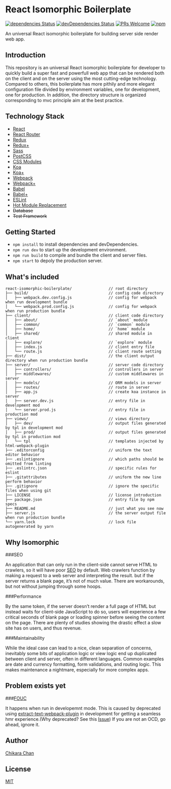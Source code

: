 # React Isomorphic Boilerplate
[![dependencies Status](https://david-dm.org/chikara-chan/react-isomorphic-boilerplate/status.svg)](https://david-dm.org/chikara-chan/react-isomorphic-boilerplate) [![devDependencies Status](https://david-dm.org/chikara-chan/react-isomorphic-boilerplate/dev-status.svg)](https://david-dm.org/chikara-chan/react-isomorphic-boilerplate?type=dev) [![PRs Welcome](https://img.shields.io/badge/PRs-welcome-brightgreen.svg)](https://github.com/chikara-chan/react-isomorphic-boilerplate/pulls) [![npm](https://img.shields.io/npm/l/express.svg)](https://github.com/chikara-chan/react-isomorphic-boilerplate/blob/master/LICENSE)

An universal React isomorphic boilerplate for building server side render web app.

## Introduction

This repository is an universal React isomorphic boilerplate for developer to quickly build a super fast and powerfull web app that can be rendered both on the client and on the server using the most cutting-edge technology. Compared to others, this boilerplate has more pithily and more elegant configuration file divided by environment variables, one for development, one for production. In addition, the directory structure is organized corresponding to mvc principle aim at the best practice.

## Technology Stack

- [React](https://github.com/facebook/react)
- [React Router](https://github.com/ReactTraining/react-router)
- [Redux](https://github.com/reactjs/redux)
- [Redux+](https://github.com/xgrommx/awesome-redux)
- [Sass](https://github.com/sass/sass)
- [PostCSS](https://github.com/postcss/postcss)
- [CSS Modules](https://github.com/css-modules/css-modules)
- [Koa](https://github.com/koajs/koa)
- [Koa+](https://github.com/koajs)
- [Webpack](https://github.com/webpack/webpack)
- [Webpack+](https://webpack.js.org/loaders/)
- [Babel](https://github.com/babel/babel)
- [Babel+](http://babeljs.io/docs/plugins/)
- [ESLint](https://github.com/eslint/eslint)
- [Hot Module Replacement](https://webpack.github.io/docs/hot-module-replacement.html)
- ~~Database~~
- ~~Test Framework~~

## Getting Started

- `npm install` to install dependencies and devDependencies.
- `npm run dev` to start up the development environment.
- `npm run build` to compile and bundle the client and server files.
- `npm start` to depoly the production server.

## What's included

```
react-isomorphic-boilerplate/                // root directory
├── build/                                   // config code directory
│   ├── webpack.dev.config.js                // config for webpack when run development bundle
│   └── webpack.prod.config.js               // config for webpack when run production bundle
├── client/                                  // client code directory
│   ├── about/                               // `about` module
│   ├── common/                              // `common` module
│   ├── home/                                // `home` module
│   ├── shared/                              // shared module in client
│   ├── explore/                             // `explore` module
│   ├── index.js                             // client entry file
│   └── route.js                             // client route setting
├── dist/                                    // the client output directory when run production bundle
├── server/                                  // server code directory
│   ├── controllers/                         // controllers in server
│   ├── middlewares/                         // custom middlewares in server
│   ├── models/                              // ORM models in server
│   ├── routes/                              // route in server
│   ├── app.js                               // create koa instance in server
│   ├── server.dev.js                        // entry file in development mod
│   └── server.prod.js                       // entry file in production mod
├── views/                                   // views directory
│   ├── dev/                                 // output files generated by tpl in development mod
│   ├── prod/                                // output files generated by tpl in production mod
│   └── tpl                                  // templates injected by html-webpack-plugin
├── .editorconfig                            // uniform the text editor behavior
├── .eslintignore                            // which paths should be omitted from linting
├── .eslintrc.json                           // specific rules for eslint
├── .gitattributes                           // uniform the new line perform behavior
├── .gitignore                               // ignore the specific files when using git
├── LICENSE                                  // license introduction
├── package.json                             // entry file by npm specs
├── README.md                                // just what you see now
├── server.js                                // the server output file when run production bundle
└── yarn.lock                                // lock file autogenerated by yarn
```

## Why Isomorphic

###SEO

An application that can only run in the client-side cannot serve HTML to crawlers, so it will have poor [SEO](https://en.wikipedia.org/wiki/Search_engine_optimization) by default. Web crawlers function by making a request to a web server and interpreting the result. but if the server returns a blank page, it’s not of much value. There are workarounds, but not without jumping through some hoops.

###Performance

By the same token, if the server doesn’t render a full page of HTML but instead waits for client-side JavaScript to do so, users will experience a few critical seconds of blank page or loading spinner before seeing the content on the page. There are plenty of studies showing the drastic effect a slow site has on users, and thus revenue.

###Maintainability

While the ideal case can lead to a nice, clean separation of concerns, inevitably some bits of application logic or view logic end up duplicated between client and server, often in different languages. Common examples are date and currency formatting, form validations, and routing logic. This makes maintenance a nightmare, especially for more complex apps.

## Problem exists yet

###[FOUC](https://www.google.com.hk/url?sa=t&rct=j&q=&esrc=s&source=web&cd=2&ved=0ahUKEwimhPqTrofRAhXHkJQKHTEYCfMQFggjMAE&url=https%3a%2f%2fen%2ewikipedia%2eorg%2fwiki%2fFlash_of_unstyled_content&usg=AFQjCNGjAnNtZtjPb5oLsT9Wlf9az7hXTw)

It happens when run in developemnt mode. This is caused by deprecated using [extract-text-webpack-plugin](https://github.com/webpack/extract-text-webpack-plugin) in development for getting a seamless hmr experience.(Why deprecated? See this [Issue](https://github.com/webpack/extract-text-webpack-plugin/issues/30)) If you are not an OCD, go ahead, ignore it.

## Author

[Chikara Chan](https://github.com/chikara-chan)

## License

[MIT](https://github.com/chikara-chan/react-isomorphic-boilerplate/blob/master/LICENSE)
